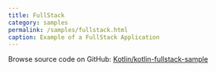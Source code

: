 ```yaml
---
title: FullStack
category: samples
permalink: /samples/fullstack.html
caption: Example of a FullStack Application
---
```


Browse source code on GitHub: [Kotlin/kotlin-fullstack-sample](https://github.com/Kotlin/kotlin-fullstack-sample)
